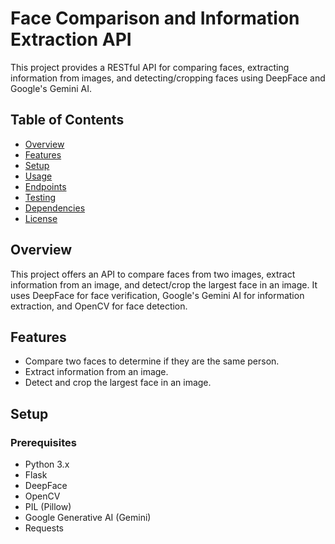 # Face Comparison and Information Extraction API

This project provides a RESTful API for comparing faces, extracting information from images, and detecting/cropping faces using DeepFace and Google's Gemini AI.

## Table of Contents

- [Overview](#overview)
- [Features](#features)
- [Setup](#setup)
- [Usage](#usage)
- [Endpoints](#endpoints)
- [Testing](#testing)
- [Dependencies](#dependencies)
- [License](#license)

## Overview

This project offers an API to compare faces from two images, extract information from an image, and detect/crop the largest face in an image. It uses DeepFace for face verification, Google's Gemini AI for information extraction, and OpenCV for face detection.

## Features

- Compare two faces to determine if they are the same person.
- Extract information from an image.
- Detect and crop the largest face in an image.

## Setup

### Prerequisites

- Python 3.x
- Flask
- DeepFace
- OpenCV
- PIL (Pillow)
- Google Generative AI (Gemini)
- Requests

